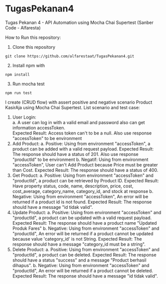 # TugasPekanan4
Tugas Pekanan 4 - API Automation using Mocha Chai Supertest (Sanber Code - Alfaresta)

How to Run this repository:
1. Clone this repository
```
git clone https://github.com/alfarestaat/TugasPekanan4.git
```
2. Install npm with
```
npm install
```
3. Run mocha test
```
npm run test
```

I create (CRUD flow) with assert positive and negative scenario Product KasirAja using Mocha Chai Supertest.
List scenario and test case:
1. User Login: 
    <br>a. A user can log in with a valid email and password also can get information accessToken.
    <br>Expected Result: Access token can't to be a null. Also use response "accessToken" to be environment
2. Add Product: 
    a. Positive: Using from environment "accessToken", a product can be added with a valid request payload. 
    Expected Result: The response should have a status of 201. Also use response "productId" to be environment
    b. Negatif: Using from environment "accessToken", User can't Add Product because Price must be greater than Cost. 
    Expected Result: The response should have a status of 400.
3. Get Product: 
    a. Positive: Using from environment "accessToken" and "productId", a product can be retrieved by Product ID. 
    Expected Result: Have property status, code, name, description, price, cost, cost_average, category_name, category_id, and stock at response
    b. Negative: Using from environment "accessToken", An error will be returned if a product id is not found. 
    Expected Result: The response should have a message "id tidak valid".
4. Update Product: 
    a. Positive: Using from environment "accessToken" and "productId", a product can be updated with a valid request payload. 
    Expected Result: The response should have a product name "Updated Produk Fares"
    b. Negative: Using from environment "accessToken" and "productId", An error will be returned if a product cannot be updated because value 'category_id' is not String. 
    Expected Result: The response should have a message "category_id must be a string".
5. Delete Product: 
    a. Positive: Using from environment "accessToken" and "productId", a product can be deleted. 
    Expected Result: The response should have a status "success" and a message "Product berhasil dihapus".
    b. Negative: Using from environment "accessToken" and "productId", An error will be returned if a product cannot be deleted. 
    Expected Result: The response should have a message "id tidak valid".